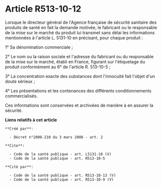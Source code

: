 # Article R513-10-12

Lorsque le directeur général de l'Agence française de sécurité sanitaire des produits de santé en fait la demande motivée, le
fabricant ou le responsable de la mise sur le marché du produit lui transmet sans délai les informations mentionnées à
l'article L. 5131-10 en précisant, pour chaque produit : 

1° Sa dénomination commerciale ; 

2° Le nom ou la raison sociale et l'adresse du fabricant ou du responsable de la mise sur le marché, établi en France,
figurant sur l'étiquetage du produit conformément au 6° de l'article R. 513-10-5 ; 

3° La concentration exacte des substances dont l'innocuité fait l'objet d'un doute sérieux ; 

4° Les présentations et les contenances des différents conditionnements commercialisés. 

Ces informations sont conservées et archivées de manière à en assurer la sécurité.

**Liens relatifs à cet article**

	**Créé par**:

	  - Décret n°2008-210 du 3 mars 2008 - art. 2

	**Cite**:

	  - Code de la santé publique - art. L5131-10 (V)
	  - Code de la santé publique - art. R513-10-5

	**Cité par**:

	  - Code de la santé publique - art. R513-10-13 (V)
	  - Code de la santé publique - art. R513-10-9 (V)
